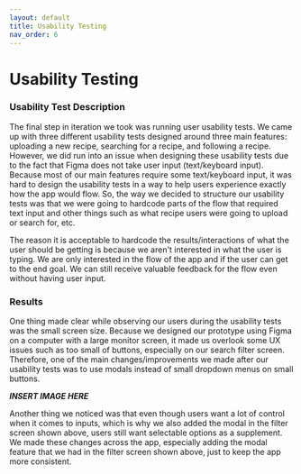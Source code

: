 ```yaml
---
layout: default
title: Usability Testing
nav_order: 6
---
```


# Usability Testing

### Usability Test Description

The final step in iteration we took was running user usability tests. We came up with three different usability tests designed around three main features: uploading a new recipe, searching for a recipe, and following a recipe. However, we did run into an issue when designing these usability tests due to the fact that Figma does not take user input (text/keyboard input). Because most of our main features require some text/keyboard input, it was hard to design the usability tests in a way to help users experience exactly how the app would flow. So, the way we decided to structure our usability tests was that we were going to hardcode parts of the flow that required text input and other things such as what recipe users were going to upload or search for, etc. 

The reason it is acceptable to hardcode the results/interactions of what the user should be getting is because we aren't interested in what the user is typing. We are only interested in the flow of the app and if the user can get to the end goal. We can still receive valuable feedback for the flow even without having user input.




### Results

One thing made clear while observing our users during the usability tests was the small screen size. Because we designed our prototype using Figma on a computer with a large monitor screen, it made us overlook some UX issues such as too small of buttons, especially on our search filter screen. Therefore, one of the main changes/improvements we made after our usability tests was to use modals instead of small dropdown menus on small buttons.


<b><i>INSERT IMAGE HERE</i></b>


Another thing we noticed was that even though users want a lot of control when it comes to inputs, which is why we also added the modal in the filter screen shown above, users still want selectable options as a supplement. We made these changes across the app, especially adding the modal feature that we had in the filter screen shown above, just to keep the app more consistent.